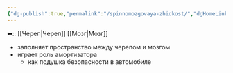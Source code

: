 ```yaml
---
{"dg-publish":true,"permalink":"/spinnomozgovaya-zhidkost/","dgHomeLink":true,"dgPassFrontmatter":false}
---
```



⬅:: [[Череп|Череп]] [[Мозг|Мозг]]

- заполняет пространство между черепом и мозгом
- играет роль амортизатора
	- как подушка безопасности в автомобиле
